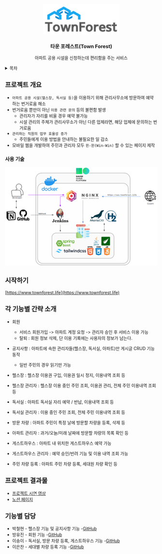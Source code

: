 <!-- Improved compatibility of back to top link: See: https://github.com/othneildrew/Best-README-Template/pull/73 -->

<!-- PROJECT LOGO -->
<br />
<div align="center">
  <a href="https://github.com/SoloForest/TownForest">
    <img src="images/Logo.png" alt="Logo" width="50%">
  </a>
</div>
<h3 align="center">타운 포레스트(Town Forest)</h3>

  <p align="center">
    아파트 공용 시설을 신청하는데 편리함을 주는 서비스
    <br />
  </p>

<!-- TABLE OF CONTENTS -->
<details>
  <summary>목차</summary>
  <ol>
    <li>
      <a href="#프로젝트-개요">프로젝트 개요</a>
      <ul>
        <li><a href="#사용-기술">사용 기술</a></li>
      </ul>
    </li>

  <li>
    <a href="#시작하기">시작하기</a>
  </li>

  <li>
    <a href="#각-기능별-간략-소개">각 기능별 간략 소개</a>
  </li>

<li>
<a href="#프로젝트-결과물">프로젝트 결과물</a>
</li>

<li>
<a href="#기능별-담당">기능별 담당</a>
</li>
  </ol>
</details>


<!-- ABOUT THE PROJECT -->

## 프로젝트 개요

<div hidden id="123"></div>
<!-- [![Product Name Screen Shot][product-screenshot]](https://example.com) -->

- `아파트 공용 시설(헬스장, 독서실 등)`을 이용하기 위해 관리사무소에 방문하여 예약하는 번거로움 해소
- 번거로움 뿐만이 아닌 `이용 관련 문의` 등의 불편함 발생
    - 관리자가 자리를 비울 경우 예약 불가능
    - 시설 관리의 주체가 관리사무소가 아닌 다른 업체라면, 해당 업체에 문의하는 번거로움
- `관리하는 직원의 업무 효율성 증가`
    - 주민들에게 이용 방법을 안내하는 불필요한 일 감소
- 모바일 웹을 개발하여 주민과 관리자 모두 `윈-윈(Win-Win)` 할 수 있는 페이지 제작

### 사용 기술

<img src="images/techStack.png">

<!-- GETTING STARTED -->

## 시작하기

[https://www.townforest.life](https://www.townforest.life)

## 각 기능별 간략 소개

- 회원
    - 서비스 회원가입 -> 아파트 계정 요청 -> 관리자 승인 후 서비스 이용 가능
    - 탈퇴 : 회원 정보 삭제, 단 이용 기록에는 사용자의 정보가 남는다.


- 공지사항 : 아파트에 속한 관리자들(헬스장, 독서실, 아파트)만 게시글 CRUD 기능 동작
    - 일반 주민의 경우 읽기만 가능


- 헬스장 : 헬스장 이용권 구입, 이용권 일시 정지, 이용내역 조회 등
- 헬스장 관리자 : 헬스장 이용 중인 주민 조회, 이용권 관리, 전체 주민 이용내역 조회 등


- 독서실 : 아파트 독서실 자리 예약 / 반납, 이용내역 조회 등
- 독서실 관리자 : 이용 중인 주민 조회, 전체 주민 이용내역 조회 등


- 방문 차량 : 아파트 주민이 특정 날에 방문할 차량을 등록, 삭제 등
- 아파트 관리자 : 과거/오늘/미래 날짜에 방문할 차량의 목록 확인 등


- 게스트하우스 : 아파트 내 위치한 게스트하우스 예약 가능
- 게스트하우스 관리자 : 예약 승인/반려 기능 및 이용 내역 조회 가능


- 주민 차량 등록 : 아파트 주민 차량 등록, 세대원 차량 확인 등

## 프로젝트 결과물

- [프로젝트 시연 영상](https://youtu.be/AZDUGKGD82U)
- [노션 페이지](https://www.notion.so/Town-Forest-f0e0e0581cc14bfabeda5dcc35f4117d)

## 기능별 담당

- 박철현 - 헬스장 기능 및 공지사항 기능
  -[GitHub](https://github.com/CheorHyeon)
- 방유진 - 회원 기능
  -[GitHub](https://github.com/u-jineeee)
- 이송이 - 독서실, 방문 차량 등록, 게스트하우스 기능
  -[GitHub](https://github.com/elephantLikesApple)
- 이은찬 - 세대별 차량 등록 기능
  -[GitHub](https://github.com/Chan0521)

<!-- 템플릿 출처 : https://github.com/othneildrew/Best-README-Template -->

